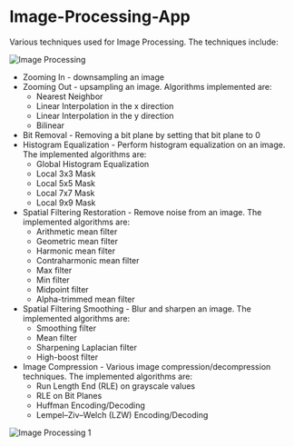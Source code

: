 # Image-Processing-App
Various techniques used for Image Processing. The techniques include:

![Image Processing](https://user-images.githubusercontent.com/42758772/77232951-68a70f00-6b61-11ea-8ce3-c11125eff9be.png)

 * Zooming In - downsampling an image
 * Zooming Out - upsampling an image. Algorithms implemented are:
   * Nearest Neighbor
   * Linear Interpolation in the x direction
   * Linear Interpolation in the y direction
   * Bilinear
 * Bit Removal - Removing a bit plane by setting that bit plane to 0
 * Histogram Equalization - Perform histogram equalization on an image. The implemented algorithms are:
   * Global Histogram Equalization
   * Local 3x3 Mask
   * Local 5x5 Mask
   * Local 7x7 Mask
   * Local 9x9 Mask
 * Spatial Filtering Restoration - Remove noise from an image. The implemented algorithms are:
   * Arithmetic mean filter
   * Geometric mean filter
   * Harmonic mean filter
   * Contraharmonic mean filter
   * Max filter
   * Min filter
   * Midpoint filter
   * Alpha-trimmed mean filter
 * Spatial Filtering Smoothing - Blur and sharpen an image. The implemented algorithms are:
   * Smoothing filter
   * Mean filter
   * Sharpening Laplacian filter
   * High-boost filter
 * Image Compression - Various image compression/decompression techniques. The implemented algorithms are:
   * Run Length End (RLE) on grayscale values
   * RLE on Bit Planes
   * Huffman Encoding/Decoding
   * Lempel–Ziv–Welch (LZW) Encoding/Decoding
 
 ![Image Processing 1](https://user-images.githubusercontent.com/42758772/77233011-d3f0e100-6b61-11ea-8d5f-994402f6c1a4.JPG)
